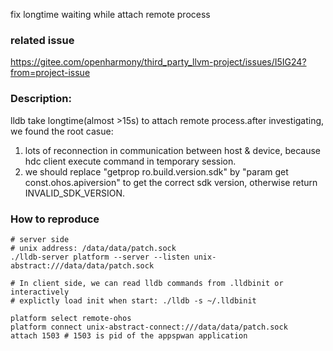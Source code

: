 fix longtime waiting while attach remote process

### related issue 
https://gitee.com/openharmony/third_party_llvm-project/issues/I5IG24?from=project-issue

### Description:
lldb take longtime(almost >15s) to attach remote process.after investigating, we found the root casue: 
1. lots of reconnection in communication between host & device, because hdc client execute command in temporary session.
2. we should replace "getprop ro.build.version.sdk" by "param get const.ohos.apiversion" to get the correct sdk version, otherwise return INVALID_SDK_VERSION.

### How to reproduce 
```
# server side
# unix address: /data/data/patch.sock 
./lldb-server platform --server --listen unix-abstract:///data/data/patch.sock

# In client side, we can read lldb commands from .lldbinit or interactively
# explictly load init when start: ./lldb -s ~/.lldbinit

platform select remote-ohos
platform connect unix-abstract-connect:///data/data/patch.sock
attach 1503 # 1503 is pid of the appspwan application

```


